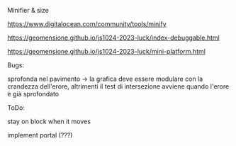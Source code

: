 Minifier & size

https://www.digitalocean.com/community/tools/minify

https://geomensione.github.io/js1024-2023-luck/index-debuggable.html

https://geomensione.github.io/js1024-2023-luck/mini-platform.html

Bugs:

sprofonda nel pavimento -> la grafica deve essere modulare con la crandezza dell'erore, altrimenti il test di intersezione avviene quando l'erore è già sprofondato

ToDo:

stay on block when it moves

implement portal (???)
